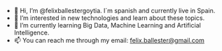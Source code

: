- 👋 Hi, I’m @felixballestergoytia. I´m spanish and currently live in Spain.
- 👀 I’m interested in new technologies and learn about these topics.
- 🌱 I’m currently learning Big Data, Machine Learning and Artificial Intelligence.
- 📫 You can reach me through my email: felix.ballester@gmail.com
